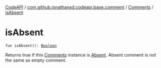 [CodeAPI](../../index.md) / [com.github.jonathanxd.codeapi.base.comment](../index.md) / [Comments](index.md) / [isAbsent](.)

# isAbsent

`fun isAbsent(): `[`Boolean`](https://kotlinlang.org/api/latest/jvm/stdlib/kotlin/-boolean/index.html)

Returns true if this [Comments](index.md) instance is [Absent](-absent.md). Absent comment is not the same as
empty comment.

